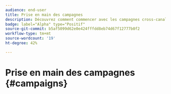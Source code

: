 ```yaml
---
audience: end-user
title: Prise en main des campagnes
description: Découvrez comment commencer avec les campagnes cross-canal
badge: label="Alpha" type="Positif"
source-git-commit: b5af5099d62e0e424fffdd8eb74d67f12777b0f2
workflow-type: tm+mt
source-wordcount: '19'
ht-degree: 42%

---
```


# Prise en main des campagnes {#campaigns}


